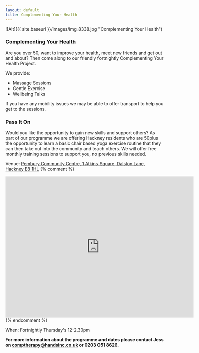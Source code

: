 ```yaml
---
layout: default
title: Complementing Your Health
---
```

![Alt]({{ site.baseurl }}/images/img_8338.jpg "Complementing Your Health")

### Complementing Your Health

Are you over 50, want to improve your health, meet new friends and get out and about? Then come along to our friendly fortnightly Complementing Your Health Project.

We provide:
* Massage Sessions
* Gentle Exercise 
* Wellbeing Talks 

If you have any mobility issues we may be able to offer transport to help you get to the sessions.

### Pass It On

Would you like the opportunity to gain new skills and support others? 
As part of our programme we are offering Hackney residents who are 50plus the opportunity to  learn a basic chair based yoga exercise routine that they can then take out into the community and teach others. We will offer free monthly training sessions to support you, no previous skills needed.

Venue: [Pembury Community Centre, 1 Atkins Square, Dalston Lane, Hackney E8 1HL](https://goo.gl/maps/9An7mX4WeNL2)
{% comment %}
<iframe src="https://www.google.com/maps/embed?pb=!1m18!1m12!1m3!1d2481.0065020840048!2d-0.061178148701537524!3d51.54977977954218!2m3!1f0!2f0!3f0!3m2!1i1024!2i768!4f13.1!3m3!1m2!1s0x48761cf084985ffb%3A0x79bc96bf19770757!2sPembury+Community+Centre!5e0!3m2!1sen!2suk!4v1534338736026" width="600" height="450" frameborder="0" style="border:0" allowfullscreen></iframe>
{% endcomment %}

When: Fortnightly Thursday's 12-2.30pm 

**For more information about the programme and dates please contact Jess on
[comptherapy@handsinc.co.uk](mailto:comptherapy@handsinc.co.uk) or 0203 051 8626.**
